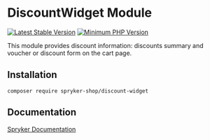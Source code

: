 # DiscountWidget Module
[![Latest Stable Version](https://poser.pugx.org/spryker-shop/discount-widget/v/stable.svg)](https://packagist.org/packages/spryker-shop/discount-widget)
[![Minimum PHP Version](https://img.shields.io/badge/php-%3E%3D%208.2-8892BF.svg)](https://php.net/)

This module provides discount information: discounts summary and voucher or discount form on the cart page.

## Installation

```
composer require spryker-shop/discount-widget
```

## Documentation

[Spryker Documentation](https://docs.spryker.com)
